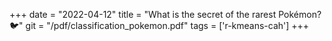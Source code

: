 +++ 
date = "2022-04-12" 
title = "What is the secret of the rarest Pokémon? 🐦" 
git = "/pdf/classification_pokemon.pdf" 
tags = ['r-kmeans-cah'] 
+++
